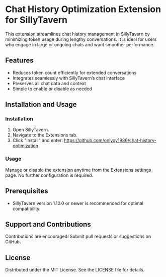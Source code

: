 # Chat History Optimization Extension for SillyTavern

This extension streamlines chat history management in SillyTavern by minimizing token usage during lengthy conversations. It is ideal for users who engage in large or ongoing chats and want smoother performance.

## Features

- Reduces token count efficiently for extended conversations
- Integrates seamlessly with SillyTavern’s chat interface
- Preserves all chat data and context
- Simple to enable or disable as needed

## Installation and Usage

### Installation

1. Open SillyTavern.
2. Navigate to the Extensions tab.
3. Click "Install" and enter: https://github.com/onlyxy1986/chat-history-optimization

### Usage

Manage or disable the extension anytime from the Extensions settings page. No further configuration is required.

## Prerequisites

- SillyTavern version 1.10.0 or newer is recommended for optimal compatibility.

## Support and Contributions

Contributions are encouraged! Submit pull requests or suggestions on GitHub.

## License

Distributed under the MIT License. See the LICENSE file for details.

